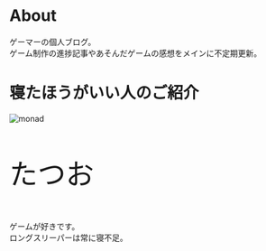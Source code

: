 # About

ゲーマーの個人ブログ。<br>
ゲーム制作の進捗記事やあそんだゲームの感想をメインに不定期更新。<br>

# 寝たほうがいい人のご紹介

<div className="d-flex flex-row align-start">

![monad](/monad.png)

<div className="d-flex flex-column align-start">

<p  style="font-size: 50px;">たつお</p>

ゲームが好きです。  
ロングスリーパーは常に寝不足。

</div>
</div>
